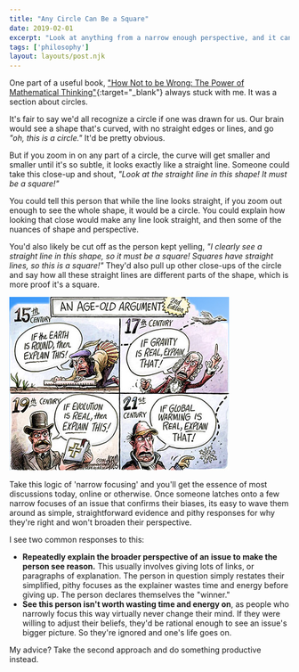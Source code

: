 ```yaml
---
title: "Any Circle Can Be a Square"
date: 2019-02-01
excerpt: "Look at anything from a narrow enough perspective, and it can be whatever your mind wants."
tags: ['philosophy']
layout: layouts/post.njk
---
```


One part of a useful book, ["How Not to be Wrong: The Power of Mathematical Thinking"](https://www.google.com/aclk?sa=l&ai=DChcSEwin75XQn5jgAhXInrMKHTx-C40YABADGgJxbg&sig=AOD64_1vurcKpysMAylCFcat6FVpP_QpJQ&adurl=&ctype=5&q=){:target="_blank"} always stuck with me. It was a section about circles.

It's fair to say we'd all recognize a circle if one was drawn for us. Our brain would see a shape that's curved, with no straight edges or lines, and go _"oh, this is a circle."_ It'd be pretty obvious.

But if you zoom in on any part of a circle, the curve will get smaller and smaller until it's so subtle, it looks exactly like a straight line. Someone could take this close-up and shout, _"Look at the straight line in this shape! It must be a square!"_

You could tell this person that while the line looks straight, if you zoom out enough to see the whole shape, it would be a circle. You could explain how looking that close would make any line look straight, and then some of the nuances of shape and perspective.

You'd also likely be cut off as the person kept yelling, _"I clearly see a straight line in this shape, so it must be a square! Squares have straight lines, so this is a square!"_ They'd also pull up other close-ups of the circle and say how all these straight lines are different parts of the shape, which is more proof it's a square.

![A comic with examples of bad arguments based on narrow sampling throughout the ages.](/assets/images/notes/bad-arguments-comic.jpg)

Take this logic of 'narrow focusing' and you'll get the essence of most discussions today, online or otherwise. Once someone latches onto a few narrow focuses of an issue that confirms their biases, its easy to wave them around as simple, straightforward evidence and pithy responses for why they're right and won't broaden their perspective.

I see two common responses to this:

* **Repeatedly explain the broader perspective of an issue to make the person see reason.** This usually involves giving lots of links, or paragraphs of explanation. The person in question simply restates their simplified, pithy focuses as the explainer wastes time and energy before giving up. The person declares themselves the "winner."
* **See this person isn't worth wasting time and energy on**, as people who narrowly focus this way virtually never change their mind. If they were willing to adjust their beliefs, they'd be rational enough to see an issue's bigger picture. So they're ignored and one's life goes on.

My advice? Take the second approach and do something productive instead.
